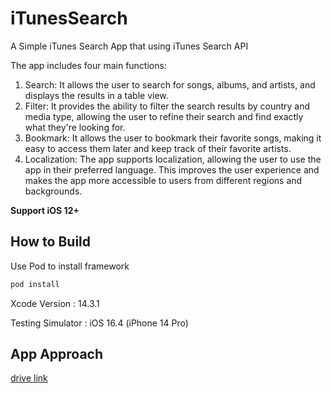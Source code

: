 # iTunesSearch

A Simple iTunes Search App that using iTunes Search API

The app includes four main functions:
1. Search: It allows the user to search for songs, albums, and artists, and displays the results in a table view.
2. Filter: It provides the ability to filter the search results by country and media type, allowing the user to refine their search and find exactly what they're looking for.
3. Bookmark: It allows the user to bookmark their favorite songs, making it easy to access them later and keep track of their favorite artists.
4. Localization: The app supports localization, allowing the user to use the app in their preferred language. This improves the user experience and makes the app more accessible to users from different regions and backgrounds.

**Support iOS 12+**

## How to Build

Use Pod to install framework

```bash
pod install
```

Xcode Version : 14.3.1

Testing Simulator : iOS 16.4 (iPhone 14 Pro)

## App Approach
[drive link](https://docs.google.com/document/d/1PrtM_VImtJCt4OAttolHyLZ97YJVFOP-jp__8GVyRuY/edit)
